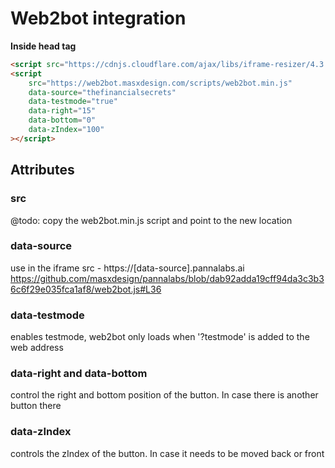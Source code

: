 # Web2bot integration

**Inside head tag**

```html
<script src="https://cdnjs.cloudflare.com/ajax/libs/iframe-resizer/4.3.2/iframeResizer.min.js"></script>
<script 
	src="https://web2bot.masxdesign.com/scripts/web2bot.min.js"
	data-source="thefinancialsecrets"
	data-testmode="true"
	data-right="15"
	data-bottom="0"
	data-zIndex="100"
></script>
```

## Attributes
### src
@todo: copy the web2bot.min.js script and point to the new location
### data-source
use in the iframe src - https://[data-source].pannalabs.ai 
https://github.com/masxdesign/pannalabs/blob/dab92adda19cff94da3c3b36c6f29e035fca1af8/web2bot.js#L36

### data-testmode
enables testmode, web2bot only loads when '?testmode' is added to the web address

### data-right and data-bottom
control the right and bottom position of the button. In case there is another button there

### data-zIndex
controls the zIndex of the button. In case it needs to be moved back or front


